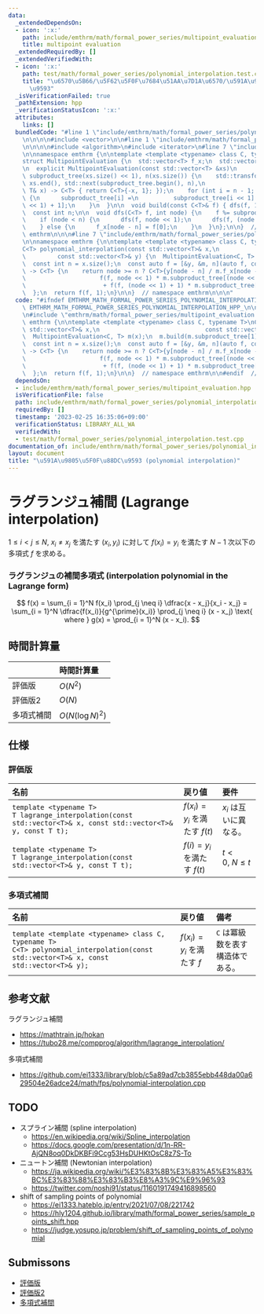 ```yaml
---
data:
  _extendedDependsOn:
  - icon: ':x:'
    path: include/emthrm/math/formal_power_series/multipoint_evaluation.hpp
    title: multipoint evaluation
  _extendedRequiredBy: []
  _extendedVerifiedWith:
  - icon: ':x:'
    path: test/math/formal_power_series/polynomial_interpolation.test.cpp
    title: "\u6570\u5B66/\u5F62\u5F0F\u7684\u51AA\u7D1A\u6570/\u591A\u9805\u5F0F\u88DC\
      \u9593"
  _isVerificationFailed: true
  _pathExtension: hpp
  _verificationStatusIcon: ':x:'
  attributes:
    links: []
  bundledCode: "#line 1 \"include/emthrm/math/formal_power_series/polynomial_interpolation.hpp\"\
    \n\n\n\n#include <vector>\n\n#line 1 \"include/emthrm/math/formal_power_series/multipoint_evaluation.hpp\"\
    \n\n\n\n#include <algorithm>\n#include <iterator>\n#line 7 \"include/emthrm/math/formal_power_series/multipoint_evaluation.hpp\"\
    \n\nnamespace emthrm {\n\ntemplate <template <typename> class C, typename T>\n\
    struct MultipointEvaluation {\n  std::vector<T> f_x;\n  std::vector<C<T>> subproduct_tree;\n\
    \n  explicit MultipointEvaluation(const std::vector<T> &xs)\n      : f_x(xs.size()),\
    \ subproduct_tree(xs.size() << 1), n(xs.size()) {\n    std::transform(xs.begin(),\
    \ xs.end(), std::next(subproduct_tree.begin(), n),\n                   [](const\
    \ T& x) -> C<T> { return C<T>{-x, 1}; });\n    for (int i = n - 1; i > 0; --i)\
    \ {\n      subproduct_tree[i] =\n          subproduct_tree[i << 1] * subproduct_tree[(i\
    \ << 1) + 1];\n    }\n  }\n\n  void build(const C<T>& f) { dfs(f, 1); }\n\n private:\n\
    \  const int n;\n\n  void dfs(C<T> f, int node) {\n    f %= subproduct_tree[node];\n\
    \    if (node < n) {\n      dfs(f, node << 1);\n      dfs(f, (node << 1) + 1);\n\
    \    } else {\n      f_x[node - n] = f[0];\n    }\n  }\n};\n\n}  // namespace\
    \ emthrm\n\n\n#line 7 \"include/emthrm/math/formal_power_series/polynomial_interpolation.hpp\"\
    \n\nnamespace emthrm {\n\ntemplate <template <typename> class C, typename T>\n\
    C<T> polynomial_interpolation(const std::vector<T>& x,\n                     \
    \         const std::vector<T>& y) {\n  MultipointEvaluation<C, T> m(x);\n  m.build(m.subproduct_tree[1].differential());\n\
    \  const int n = x.size();\n  const auto f = [&y, &m, n](auto f, const int node)\
    \ -> C<T> {\n    return node >= n ? C<T>{y[node - n] / m.f_x[node - n]} :\n  \
    \                     f(f, node << 1) * m.subproduct_tree[(node << 1) + 1]\n \
    \                      + f(f, (node << 1) + 1) * m.subproduct_tree[node << 1];\n\
    \  };\n  return f(f, 1);\n}\n\n}  // namespace emthrm\n\n\n"
  code: "#ifndef EMTHRM_MATH_FORMAL_POWER_SERIES_POLYNOMIAL_INTERPOLATION_HPP_\n#define\
    \ EMTHRM_MATH_FORMAL_POWER_SERIES_POLYNOMIAL_INTERPOLATION_HPP_\n\n#include <vector>\n\
    \n#include \"emthrm/math/formal_power_series/multipoint_evaluation.hpp\"\n\nnamespace\
    \ emthrm {\n\ntemplate <template <typename> class C, typename T>\nC<T> polynomial_interpolation(const\
    \ std::vector<T>& x,\n                              const std::vector<T>& y) {\n\
    \  MultipointEvaluation<C, T> m(x);\n  m.build(m.subproduct_tree[1].differential());\n\
    \  const int n = x.size();\n  const auto f = [&y, &m, n](auto f, const int node)\
    \ -> C<T> {\n    return node >= n ? C<T>{y[node - n] / m.f_x[node - n]} :\n  \
    \                     f(f, node << 1) * m.subproduct_tree[(node << 1) + 1]\n \
    \                      + f(f, (node << 1) + 1) * m.subproduct_tree[node << 1];\n\
    \  };\n  return f(f, 1);\n}\n\n}  // namespace emthrm\n\n#endif  // EMTHRM_MATH_FORMAL_POWER_SERIES_POLYNOMIAL_INTERPOLATION_HPP_\n"
  dependsOn:
  - include/emthrm/math/formal_power_series/multipoint_evaluation.hpp
  isVerificationFile: false
  path: include/emthrm/math/formal_power_series/polynomial_interpolation.hpp
  requiredBy: []
  timestamp: '2023-02-25 16:35:06+09:00'
  verificationStatus: LIBRARY_ALL_WA
  verifiedWith:
  - test/math/formal_power_series/polynomial_interpolation.test.cpp
documentation_of: include/emthrm/math/formal_power_series/polynomial_interpolation.hpp
layout: document
title: "\u591A\u9805\u5F0F\u88DC\u9593 (polynomial interpolation)"
---
```


# ラグランジュ補間 (Lagrange interpolation)

$1 \leq i < j \leq N,\ x_i \neq x_j$ を満たす $(x_i, y_i)$ に対して $f(x_i) = y_i$ を満たす $N - 1$ 次以下の多項式 $f$ を求める。


### ラグランジュの補間多項式 (interpolation polynomial in the Lagrange form)

$$
  f(x) = \sum_{i = 1}^N f(x_i) \prod_{j \neq i} \dfrac{x - x_j}{x_i - x_j} = \sum_{i = 1}^N \dfrac{f(x_i)}{g^{\prime}(x_i)} \prod_{j \neq i} (x - x_j) \text{ where } g(x) = \prod_{i = 1}^N (x - x_i).
$$


## 時間計算量

||時間計算量|
|:--|:--|
|評価版|$O(N^2)$|
|評価版2|$O(N)$|
|多項式補間|$O(N(\log{N})^2)$|


## 仕様

### 評価版

|名前|戻り値|要件|
|:--|:--|:--|
|`template <typename T>`<br>`T lagrange_interpolation(const std::vector<T>& x, const std::vector<T>& y, const T t);`|$f(x_i) = y_i$ を満たす $f(t)$|$x_i$ は互いに異なる。|
|`template <typename T>`<br>`T lagrange_interpolation(const std::vector<T>& y, const T t);`|$f(i) = y_i$ を満たす $f(t)$|$t < 0,\ N \leq t$|


### 多項式補間

|名前|戻り値|備考|
|:--|:--|:--|
|`template <template <typename> class C, typename T>`<br>`C<T> polynomial_interpolation(const std::vector<T>& x, const std::vector<T>& y);`|$f(x_i) = y_i$ を満たす $f$|`C` は冪級数を表す構造体である。|


## 参考文献

ラグランジュ補間
- https://mathtrain.jp/hokan
- https://tubo28.me/compprog/algorithm/lagrange_interpolation/

多項式補間
- https://github.com/ei1333/library/blob/c5a89ad7cb3855ebb448da00a629504e26adce24/math/fps/polynomial-interpolation.cpp


## TODO

- スプライン補間 (spline interpolation)
  - https://en.wikipedia.org/wiki/Spline_interpolation
  - https://docs.google.com/presentation/d/1n-RR-AjQN8oq0DkDKBFi9Ccg53HsDUHKtOsC8z7S-To
- ニュートン補間 (Newtonian interpolation)
  - https://ja.wikipedia.org/wiki/%E3%83%8B%E3%83%A5%E3%83%BC%E3%83%88%E3%83%B3%E8%A3%9C%E9%96%93
  - https://twitter.com/noshi91/status/1160191749416898560
- shift of sampling points of polynomial
  - https://ei1333.hateblo.jp/entry/2021/07/08/221742
  - https://hly1204.github.io/library/math/formal_power_series/sample_points_shift.hpp
  - https://judge.yosupo.jp/problem/shift_of_sampling_points_of_polynomial


## Submissons

- [評価版](https://atcoder.jp/contests/arc033/submissions/10088080)
- [評価版2](https://atcoder.jp/contests/arc033/submissions/10510969)
- [多項式補間](https://judge.yosupo.jp/submission/3794)
